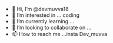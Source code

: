 - 👋 Hi, I’m @devmuvva18
- 👀 I’m interested in ... coding
- 🌱 I’m currently learning ...
- 💞️ I’m looking to collaborate on ...
- 📫 How to reach me ...insta Dev_muvva

<!---
devmuvva18/devmuvva18 is a ✨ special ✨ repository because its `README.md` (this file) appears on your GitHub profile.
You can click the Preview link to take a look at your changes.
--->
